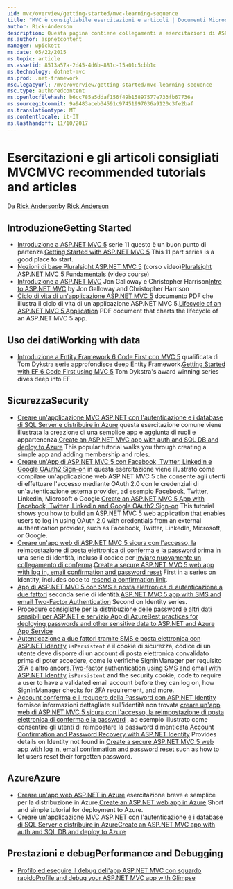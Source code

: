```yaml
---
uid: mvc/overview/getting-started/mvc-learning-sequence
title: "MVC è consigliabile esercitazioni e articoli | Documenti Microsoft"
author: Rick-Anderson
description: Questa pagina contiene collegamenti a esercitazioni di ASP.NET MVC e la sequenza consigliata per utilizzarle.
ms.author: aspnetcontent
manager: wpickett
ms.date: 05/22/2015
ms.topic: article
ms.assetid: 8513a57a-2d45-4d6b-881c-15a01c5cbb1c
ms.technology: dotnet-mvc
ms.prod: .net-framework
msc.legacyurl: /mvc/overview/getting-started/mvc-learning-sequence
msc.type: authoredcontent
ms.openlocfilehash: b6cc785a5ddaf156f49b15897577e733fb67736a
ms.sourcegitcommit: 9a9483aceb34591c97451997036a9120c3fe2baf
ms.translationtype: MT
ms.contentlocale: it-IT
ms.lasthandoff: 11/10/2017
---
```

<a name="mvc-recommended-tutorials-and-articles"></a><span data-ttu-id="28f90-103">Esercitazioni e gli articoli consigliati MVC</span><span class="sxs-lookup"><span data-stu-id="28f90-103">MVC recommended tutorials and articles</span></span>
====================
<span data-ttu-id="28f90-104">Da [Rick Anderson](https://github.com/Rick-Anderson)</span><span class="sxs-lookup"><span data-stu-id="28f90-104">by [Rick Anderson](https://github.com/Rick-Anderson)</span></span>

<a id="pwd"></a>
## <a name="getting-started"></a><span data-ttu-id="28f90-105">Introduzione</span><span class="sxs-lookup"><span data-stu-id="28f90-105">Getting Started</span></span>

- <span data-ttu-id="28f90-106">[Introduzione a ASP.NET MVC 5](introduction/getting-started.md) serie 11 questo è un buon punto di partenza.</span><span class="sxs-lookup"><span data-stu-id="28f90-106">[Getting Started with ASP.NET MVC 5](introduction/getting-started.md) This 11 part series is a good place to start.</span></span>
- <span data-ttu-id="28f90-107">[Nozioni di base Pluralsight ASP.NET MVC 5](https://pluralsight.com/training/Player?author=scott-allen&amp;name=aspdotnet-mvc5-fundamentals-m1-introduction&amp;mode=live&amp;clip=0&amp;course=aspdotnet-mvc5-fundamentals) (corso video)</span><span class="sxs-lookup"><span data-stu-id="28f90-107">[Pluralsight ASP.NET MVC 5 Fundamentals](https://pluralsight.com/training/Player?author=scott-allen&amp;name=aspdotnet-mvc5-fundamentals-m1-introduction&amp;mode=live&amp;clip=0&amp;course=aspdotnet-mvc5-fundamentals) (video course)</span></span>
- <span data-ttu-id="28f90-108">[Introduzione a ASP.NET MVC](https://www.microsoftvirtualacademy.com/training-courses/introduction-to-asp-net-mvc) Jon Galloway e Christopher Harrison</span><span class="sxs-lookup"><span data-stu-id="28f90-108">[Intro to ASP.NET MVC](https://www.microsoftvirtualacademy.com/training-courses/introduction-to-asp-net-mvc) by Jon Galloway and Christopher Harrison</span></span>
- <span data-ttu-id="28f90-109">[Ciclo di vita di un'applicazione ASP.NET MVC 5](lifecycle-of-an-aspnet-mvc-5-application.md) documento PDF che illustra il ciclo di vita di un'applicazione ASP.NET MVC 5.</span><span class="sxs-lookup"><span data-stu-id="28f90-109">[Lifecycle of an ASP.NET MVC 5 Application](lifecycle-of-an-aspnet-mvc-5-application.md) PDF document that charts the lifecycle of an ASP.NET MVC 5 app.</span></span>

<a id="con"></a>
## <a name="working-with-data"></a><span data-ttu-id="28f90-110">Uso dei dati</span><span class="sxs-lookup"><span data-stu-id="28f90-110">Working with data</span></span>

- <span data-ttu-id="28f90-111">[Introduzione a Entity Framework 6 Code First con MVC 5](getting-started-with-ef-using-mvc/creating-an-entity-framework-data-model-for-an-asp-net-mvc-application.md) qualificata di Tom Dykstra serie approfondisce deep Entity Framework.</span><span class="sxs-lookup"><span data-stu-id="28f90-111">[Getting Started with EF 6 Code First using MVC 5](getting-started-with-ef-using-mvc/creating-an-entity-framework-data-model-for-an-asp-net-mvc-application.md) Tom Dykstra's award winning series dives deep into EF.</span></span>

<a id="wj"></a>
## <a name="security"></a><span data-ttu-id="28f90-112">Sicurezza</span><span class="sxs-lookup"><span data-stu-id="28f90-112">Security</span></span>

- <span data-ttu-id="28f90-113">[Creare un'applicazione MVC ASP.NET con l'autenticazione e i database di SQL Server e distribuire in Azure](https://azure.microsoft.com/en-us/documentation/articles/web-sites-dotnet-deploy-aspnet-mvc-app-membership-oauth-sql-database/) questa esercitazione comune viene illustrata la creazione di una semplice app e aggiunta di ruoli e appartenenza.</span><span class="sxs-lookup"><span data-stu-id="28f90-113">[Create an ASP.NET MVC app with auth and SQL DB and deploy to Azure](https://azure.microsoft.com/en-us/documentation/articles/web-sites-dotnet-deploy-aspnet-mvc-app-membership-oauth-sql-database/) This popular tutorial walks you through creating a simple app and adding membership and roles.</span></span>
- <span data-ttu-id="28f90-114">[Creare un'App di ASP.NET MVC 5 con Facebook, Twitter, LinkedIn e Google OAuth2 Sign-on](../security/create-an-aspnet-mvc-5-app-with-facebook-and-google-oauth2-and-openid-sign-on.md) in questa esercitazione viene illustrato come compilare un'applicazione web ASP.NET MVC 5 che consente agli utenti di effettuare l'accesso mediante OAuth 2.0 con le credenziali di un'autenticazione esterna provider, ad esempio Facebook, Twitter, LinkedIn, Microsoft o Google.</span><span class="sxs-lookup"><span data-stu-id="28f90-114">[Create an ASP.NET MVC 5 App with Facebook, Twitter, LinkedIn and Google OAuth2 Sign-on](../security/create-an-aspnet-mvc-5-app-with-facebook-and-google-oauth2-and-openid-sign-on.md) This tutorial shows you how to build an ASP.NET MVC 5 web application that enables users to log in using OAuth 2.0 with credentials from an external authentication provider, such as Facebook, Twitter, LinkedIn, Microsoft, or Google.</span></span>
- <span data-ttu-id="28f90-115">[Creare un'app web di ASP.NET MVC 5 sicura con l'accesso, la reimpostazione di posta elettronica di conferma e la password](../security/create-an-aspnet-mvc-5-web-app-with-email-confirmation-and-password-reset.md) prima in una serie di identità, incluso il codice per [inviare nuovamente un collegamento di conferma](../security/create-an-aspnet-mvc-5-web-app-with-email-confirmation-and-password-reset.md#rsend).</span><span class="sxs-lookup"><span data-stu-id="28f90-115">[Create a secure ASP.NET MVC 5 web app with log in, email confirmation and password reset](../security/create-an-aspnet-mvc-5-web-app-with-email-confirmation-and-password-reset.md) First in a series on Identity, includes code to [resend a confirmation link](../security/create-an-aspnet-mvc-5-web-app-with-email-confirmation-and-password-reset.md#rsend).</span></span>
- <span data-ttu-id="28f90-116">[App di ASP.NET MVC 5 con SMS e posta elettronica di autenticazione a due fattori](../security/aspnet-mvc-5-app-with-sms-and-email-two-factor-authentication.md) seconda serie di identità.</span><span class="sxs-lookup"><span data-stu-id="28f90-116">[ASP.NET MVC 5 app with SMS and email Two-Factor Authentication](../security/aspnet-mvc-5-app-with-sms-and-email-two-factor-authentication.md) Second on Identity series.</span></span>
- [<span data-ttu-id="28f90-117">Procedure consigliate per la distribuzione delle password e altri dati sensibili per ASP.NET e servizio App di Azure</span><span class="sxs-lookup"><span data-stu-id="28f90-117">Best practices for deploying passwords and other sensitive data to ASP.NET and Azure App Service</span></span>](../../../identity/overview/features-api/best-practices-for-deploying-passwords-and-other-sensitive-data-to-aspnet-and-azure.md)
- <span data-ttu-id="28f90-118">[Autenticazione a due fattori tramite SMS e posta elettronica con ASP.NET Identity](../../../identity/overview/features-api/two-factor-authentication-using-sms-and-email-with-aspnet-identity.md) `isPersistent` e il cookie di sicurezza, codice di un utente deve disporre di un account di posta elettronica convalidato prima di poter accedere, come le verifiche SignInManager per requisito 2FA e altro ancora.</span><span class="sxs-lookup"><span data-stu-id="28f90-118">[Two-factor authentication using SMS and email with ASP.NET Identity](../../../identity/overview/features-api/two-factor-authentication-using-sms-and-email-with-aspnet-identity.md) `isPersistent` and the security cookie, code to require a user to have a validated email account before they can log on, how SignInManager checks for 2FA requirement, and more.</span></span>
- <span data-ttu-id="28f90-119">[Account conferma e il recupero della Password con ASP.NET Identity](../../../identity/overview/features-api/account-confirmation-and-password-recovery-with-aspnet-identity.md) fornisce informazioni dettagliate sull'identità non trovata [creare un'app web di ASP.NET MVC 5 sicura con l'accesso, la reimpostazione di posta elettronica di conferma e la password](../security/create-an-aspnet-mvc-5-web-app-with-email-confirmation-and-password-reset.md) , ad esempio illustrato come consentire gli utenti di reimpostare la password dimenticata.</span><span class="sxs-lookup"><span data-stu-id="28f90-119">[Account Confirmation and Password Recovery with ASP.NET Identity](../../../identity/overview/features-api/account-confirmation-and-password-recovery-with-aspnet-identity.md) Provides details on Identity not found in [Create a secure ASP.NET MVC 5 web app with log in, email confirmation and password reset](../security/create-an-aspnet-mvc-5-web-app-with-email-confirmation-and-password-reset.md) such as how to let users reset their forgotten password.</span></span>

<a id="da"></a>
## <a name="azure"></a><span data-ttu-id="28f90-120">Azure</span><span class="sxs-lookup"><span data-stu-id="28f90-120">Azure</span></span>

- <span data-ttu-id="28f90-121">[Creare un'app web ASP.NET in Azure](https://azure.microsoft.com/en-us/documentation/articles/web-sites-dotnet-get-started/) esercitazione breve e semplice per la distribuzione in Azure.</span><span class="sxs-lookup"><span data-stu-id="28f90-121">[Create an ASP.NET web app in Azure](https://azure.microsoft.com/en-us/documentation/articles/web-sites-dotnet-get-started/) Short and simple tutorial for deployment to Azure.</span></span>
- [<span data-ttu-id="28f90-122">Creare un'applicazione MVC ASP.NET con l'autenticazione e i database di SQL Server e distribuire in Azure</span><span class="sxs-lookup"><span data-stu-id="28f90-122">Create an ASP.NET MVC app with auth and SQL DB and deploy to Azure</span></span>](https://azure.microsoft.com/en-us/documentation/articles/web-sites-dotnet-deploy-aspnet-mvc-app-membership-oauth-sql-database/)

<a id="perf"></a>
## <a name="performance-and-debugging"></a><span data-ttu-id="28f90-123">Prestazioni e debug</span><span class="sxs-lookup"><span data-stu-id="28f90-123">Performance and Debugging</span></span>

- [<span data-ttu-id="28f90-124">Profilo ed eseguire il debug dell'app ASP.NET MVC con sguardo rapido</span><span class="sxs-lookup"><span data-stu-id="28f90-124">Profile and debug your ASP.NET MVC app with Glimpse</span></span>](../performance/profile-and-debug-your-aspnet-mvc-app-with-glimpse.md)
